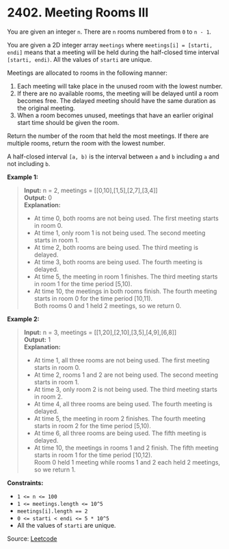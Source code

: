 # 2402. Meeting Rooms III

You are given an integer `n`. There are `n` rooms numbered from `0` to `n - 1`.

You are given a 2D integer array `meetings` where `meetings[i] = [starti, endi]` means that a meeting will be held during the half-closed time interval `[starti, endi)`. All the values of `starti` are unique.

Meetings are allocated to rooms in the following manner:

1. Each meeting will take place in the unused room with the lowest number.
2. If there are no available rooms, the meeting will be delayed until a room becomes free. The delayed meeting should have the same duration as the original meeting.
3. When a room becomes unused, meetings that have an earlier original start time should be given the room.

Return the number of the room that held the most meetings. If there are multiple rooms, return the room with the lowest number.

A half-closed interval `[a, b)` is the interval between `a` and `b` including `a` and not including `b`.

**Example 1:**

> **Input:** n = 2, meetings = [[0,10],[1,5],[2,7],[3,4]]<br>
>  **Output:** 0<br>
>  **Explanation:**<br>
>  - At time 0, both rooms are not being used. The first meeting starts in room 0.<br>
>  - At time 1, only room 1 is not being used. The second meeting starts in room 1.<br>
>  - At time 2, both rooms are being used. The third meeting is delayed.<br>
>  - At time 3, both rooms are being used. The fourth meeting is delayed.<br>
>  - At time 5, the meeting in room 1 finishes. The third meeting starts in room 1 for the time period [5,10).<br>
>  - At time 10, the meetings in both rooms finish. The fourth meeting starts in room 0 for the time period [10,11).<br>
>  Both rooms 0 and 1 held 2 meetings, so we return 0.

**Example 2:**

> **Input:** n = 3, meetings = [[1,20],[2,10],[3,5],[4,9],[6,8]]<br>
> **Output:** 1<br>
> **Explanation:**<br>
> - At time 1, all three rooms are not being used. The first meeting starts in room 0.<br>
> - At time 2, rooms 1 and 2 are not being used. The second meeting starts in room 1.<br>
> - At time 3, only room 2 is not being used. The third meeting starts in room 2.<br>
> - At time 4, all three rooms are being used. The fourth meeting is delayed.<br>
> - At time 5, the meeting in room 2 finishes. The fourth meeting starts in room 2 for the time period [5,10).<br>
> - At time 6, all three rooms are being used. The fifth meeting is delayed.<br>
> - At time 10, the meetings in rooms 1 and 2 finish. The fifth meeting starts in room 1 for the time period [10,12).<br>
> Room 0 held 1 meeting while rooms 1 and 2 each held 2 meetings, so we return 1.

**Constraints:**

- `1 <= n <= 100`
- `1 <= meetings.length <= 10^5`
- `meetings[i].length == 2`
- `0 <= starti < endi <= 5 * 10^5`
- All the values of `starti` are unique.

Source: [Leetcode](https://leetcode.com/problems/meeting-rooms-iii/description/)
